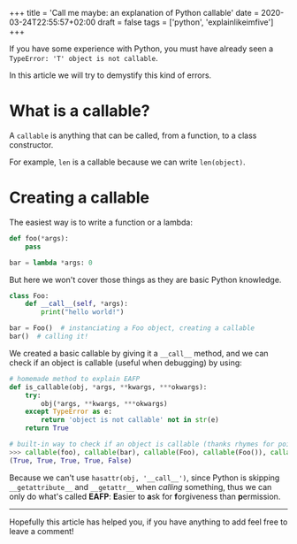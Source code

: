 +++
title = 'Call me maybe: an explanation of Python callable'
date = 2020-03-24T22:55:57+02:00
draft = false
tags = ['python', 'explainlikeimfive']
+++

If you have some experience with Python, you must have already seen a `TypeError: 'T' object is not callable`.

In this article we will try to demystify this kind of errors.

# What is a callable?

A `callable` is anything that can be called, from a function, to a class constructor.

For example, `len` is a callable because we can write `len(object)`.

# Creating a callable

The easiest way is to write a function or a lambda:

```python
def foo(*args):
    pass

bar = lambda *args: 0
```

But here we won't cover those things as they are basic Python knowledge.

```python
class Foo:
    def __call__(self, *args):
        print("hello world!")

bar = Foo()  # instanciating a Foo object, creating a callable
bar()  # calling it!
```

We created a basic callable by giving it a `__call__` method, and we can check if an object is callable (useful when debugging) by using:

```python
# homemade method to explain EAFP
def is_callable(obj, *args, **kwargs, ***okwargs):
    try:
        obj(*args, **kwargs, ***okwargs)
    except TypeError as e:
        return 'object is not callable' not in str(e)
    return True

# built-in way to check if an object is callable (thanks rhymes for pointing it out): using callable(obj)
>>> callable(foo), callable(bar), callable(Foo), callable(Foo()), callable(3)
(True, True, True, True, False)
```

Because we can't use `hasattr(obj, '__call__')`, since Python is skipping `__getattribute__` and `__getattr__` when *calling* something, thus we can only do what's called **EAFP**: **E**asier to **a**sk for **f**orgiveness than **p**ermission.

------

Hopefully this article has helped you, if you have anything to add feel free to leave a comment!

